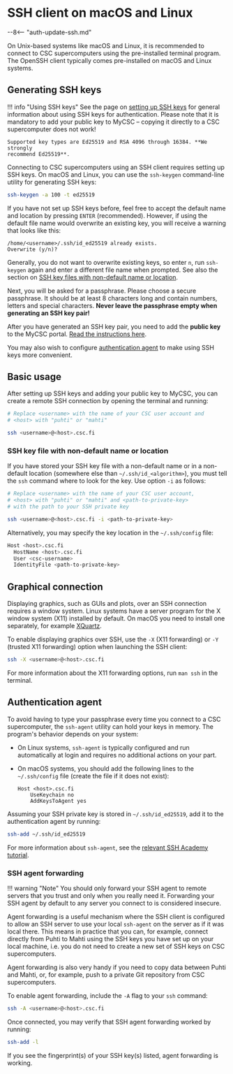 # SSH client on macOS and Linux

--8<-- "auth-update-ssh.md"

On Unix-based systems like macOS and Linux, it is recommended to connect to CSC
supercomputers using the pre-installed terminal program. The OpenSSH client
typically comes pre-installed on macOS and Linux systems.

## Generating SSH keys

!!! info "Using SSH keys"
    See the page on [setting up SSH keys](ssh-keys.md) for general
    information about using SSH keys for authentication. Please note that it is
    mandatory to add your public key to MyCSC – copying it directly to a CSC
    supercomputer does not work!

    Supported key types are Ed25519 and RSA 4096 through 16384. **We strongly
    recommend Ed25519**.

Connecting to CSC supercomputers using an SSH client requires setting up SSH
keys. On macOS and Linux, you can use the `ssh-keygen` command-line utility for
generating SSH keys:

```bash
ssh-keygen -a 100 -t ed25519
```

If you have not set up SSH keys before, feel free to accept the default
name and location by pressing `ENTER` (recommended). However, if using the
default file name would overwrite an existing key, you will receive a
warning that looks like this:

```text
/home/<username>/.ssh/id_ed25519 already exists.
Overwrite (y/n)?
```

Generally, you do not want to overwrite existing keys, so enter `n`, run
`ssh-keygen` again and enter a different file name when prompted. See also the
section on
[SSH key files with non-default name or location](#ssh-key-file-with-non-default-name-or-location).

Next, you will be asked for a passphrase. Please choose a secure
passphrase. It should be at least 8 characters long and contain numbers,
letters and special characters. **Never leave the passphrase empty when
generating an SSH key pair!**

After you have generated an SSH key pair, you need to add the **public key** to
the MyCSC portal.
[Read the instructions here](ssh-keys.md#adding-public-key-in-mycsc).

You may also wish to configure [authentication agent](#authentication-agent) to
make using SSH keys more convenient.

## Basic usage

After setting up SSH keys and adding your public key to MyCSC, you can create a
remote SSH connection by opening the terminal and running:

```bash
# Replace <username> with the name of your CSC user account and
# <host> with "puhti" or "mahti"

ssh <username>@<host>.csc.fi
```

### SSH key file with non-default name or location

If you have stored your SSH key file with a non-default name or in a
non-default location (somewhere else than `~/.ssh/id_<algorithm>`), you must
tell the `ssh` command where to look for the key. Use option `-i` as follows:

```bash
# Replace <username> with the name of your CSC user account,
# <host> with "puhti" or "mahti" and <path-to-private-key>
# with the path to your SSH private key

ssh <username>@<host>.csc.fi -i <path-to-private-key>
```

Alternatively, you may specify the key location in the `~/.ssh/config` file:

```bash
Host <host>.csc.fi
  HostName <host>.csc.fi
  User <csc-username>
  IdentityFile <path-to-private-key>
```

## Graphical connection

Displaying graphics, such as GUIs and plots, over an SSH connection requires
a window system. Linux systems have a server program for the X window system
(X11) installed by default. On macOS you need to install one separately, for
example [XQuartz](https://www.xquartz.org/).

To enable displaying graphics over SSH, use the `-X` (X11 forwarding) or `-Y`
(trusted X11 forwarding) option when launching the SSH client:

```bash
ssh -X <username>@<host>.csc.fi
```

For more information about the X11 forwarding options, run `man ssh` in the
terminal.

## Authentication agent

To avoid having to type your passphrase every time you connect to a CSC
supercomputer, the `ssh-agent` utility can hold your keys in memory. The
program's behavior depends on your system:

- On Linux systems, `ssh-agent` is typically configured and run automatically at
  login and requires no additional actions on your part.
- On macOS systems, you should add the following lines to the `~/.ssh/config`
  file (create the file if it does not exist):

    ```text
    Host <host>.csc.fi
        UseKeychain no
        AddKeysToAgent yes
    ```

Assuming your SSH private key is stored in `~/.ssh/id_ed25519`, add it to the
authentication agent by running:

```bash
ssh-add ~/.ssh/id_ed25519
```

For more information about `ssh-agent`, see the
[relevant SSH Academy tutorial](https://www.ssh.com/academy/ssh/agent).

### SSH agent forwarding

!!! warning "Note"
    You should only forward your SSH agent to remote servers that you trust and
    only when you really need it. Forwarding your SSH agent by default to any
    server you connect to is considered insecure.

Agent forwarding is a useful mechanism where the SSH client is configured to
allow an SSH server to use your local `ssh-agent` on the server as if it was
local there. This means in practice that you can, for example, connect directly
from Puhti to Mahti using the SSH keys you have set up on your local machine,
i.e. you do not need to create a new set of SSH keys on CSC supercomputers.

Agent forwarding is also very handy if you need to copy data between Puhti and
Mahti, or, for example, push to a private Git repository from CSC
supercomputers.

To enable agent forwarding, include the `-A` flag to your `ssh` command:

```bash
ssh -A <username>@<host>.csc.fi
```

Once connected, you may verify that SSH agent forwarding worked by running:

```bash
ssh-add -l
```

If you see the fingerprint(s) of your SSH key(s) listed, agent forwarding is
working.
